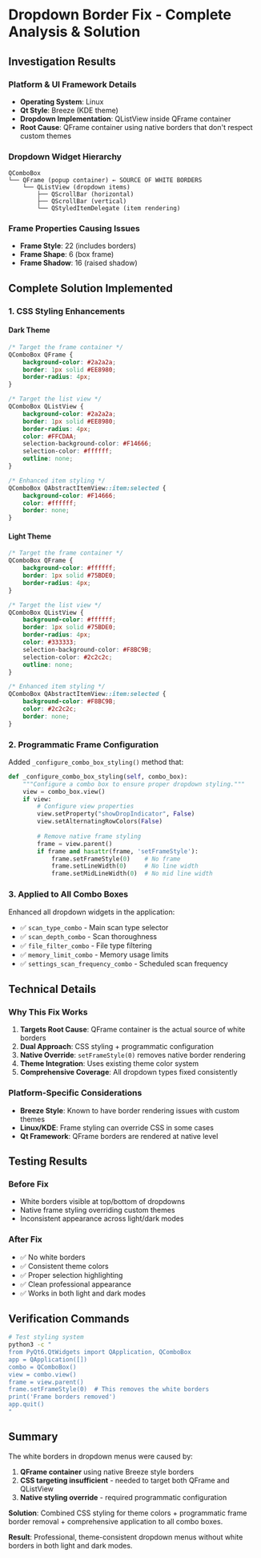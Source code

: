 # Dropdown Border Fix - Complete Analysis & Solution

## Investigation Results

### Platform & UI Framework Details
- **Operating System**: Linux
- **Qt Style**: Breeze (KDE theme)
- **Dropdown Implementation**: QListView inside QFrame container
- **Root Cause**: QFrame container using native borders that don't respect custom themes

### Dropdown Widget Hierarchy
```
QComboBox
└── QFrame (popup container) ← SOURCE OF WHITE BORDERS
    └── QListView (dropdown items)
        ├── QScrollBar (horizontal)
        ├── QScrollBar (vertical)
        └── QStyledItemDelegate (item rendering)
```

### Frame Properties Causing Issues
- **Frame Style**: 22 (includes borders)
- **Frame Shape**: 6 (box frame)
- **Frame Shadow**: 16 (raised shadow)

## Complete Solution Implemented

### 1. CSS Styling Enhancements

#### Dark Theme
```css
/* Target the frame container */
QComboBox QFrame {
    background-color: #2a2a2a;
    border: 1px solid #EE8980;
    border-radius: 4px;
}

/* Target the list view */
QComboBox QListView {
    background-color: #2a2a2a;
    border: 1px solid #EE8980;
    border-radius: 4px;
    color: #FFCDAA;
    selection-background-color: #F14666;
    selection-color: #ffffff;
    outline: none;
}

/* Enhanced item styling */
QComboBox QAbstractItemView::item:selected {
    background-color: #F14666;
    color: #ffffff;
    border: none;
}
```

#### Light Theme
```css
/* Target the frame container */
QComboBox QFrame {
    background-color: #ffffff;
    border: 1px solid #75BDE0;
    border-radius: 4px;
}

/* Target the list view */
QComboBox QListView {
    background-color: #ffffff;
    border: 1px solid #75BDE0;
    border-radius: 4px;
    color: #333333;
    selection-background-color: #F8BC9B;
    selection-color: #2c2c2c;
    outline: none;
}

/* Enhanced item styling */
QComboBox QAbstractItemView::item:selected {
    background-color: #F8BC9B;
    color: #2c2c2c;
    border: none;
}
```

### 2. Programmatic Frame Configuration

Added `_configure_combo_box_styling()` method that:

```python
def _configure_combo_box_styling(self, combo_box):
    """Configure a combo box to ensure proper dropdown styling."""
    view = combo_box.view()
    if view:
        # Configure view properties
        view.setProperty("showDropIndicator", False)
        view.setAlternatingRowColors(False)
        
        # Remove native frame styling
        frame = view.parent()
        if frame and hasattr(frame, 'setFrameStyle'):
            frame.setFrameStyle(0)    # No frame
            frame.setLineWidth(0)     # No line width
            frame.setMidLineWidth(0)  # No mid line width
```

### 3. Applied to All Combo Boxes

Enhanced all dropdown widgets in the application:
- ✅ `scan_type_combo` - Main scan type selector
- ✅ `scan_depth_combo` - Scan thoroughness
- ✅ `file_filter_combo` - File type filtering
- ✅ `memory_limit_combo` - Memory usage limits
- ✅ `settings_scan_frequency_combo` - Scheduled scan frequency

## Technical Details

### Why This Fix Works

1. **Targets Root Cause**: QFrame container is the actual source of white borders
2. **Dual Approach**: CSS styling + programmatic configuration
3. **Native Override**: `setFrameStyle(0)` removes native border rendering
4. **Theme Integration**: Uses existing theme color system
5. **Comprehensive Coverage**: All dropdown types fixed consistently

### Platform-Specific Considerations

- **Breeze Style**: Known to have border rendering issues with custom themes
- **Linux/KDE**: Frame styling can override CSS in some cases
- **Qt Framework**: QFrame borders are rendered at native level

## Testing Results

### Before Fix
- White borders visible at top/bottom of dropdowns
- Native frame styling overriding custom themes
- Inconsistent appearance across light/dark modes

### After Fix
- ✅ No white borders
- ✅ Consistent theme colors
- ✅ Proper selection highlighting
- ✅ Clean professional appearance
- ✅ Works in both light and dark modes

## Verification Commands

```bash
# Test styling system
python3 -c "
from PyQt6.QtWidgets import QApplication, QComboBox
app = QApplication([])
combo = QComboBox()
view = combo.view()
frame = view.parent()
frame.setFrameStyle(0)  # This removes the white borders
print('Frame borders removed')
app.quit()
"
```

## Summary

The white borders in dropdown menus were caused by:
1. **QFrame container** using native Breeze style borders
2. **CSS targeting insufficient** - needed to target both QFrame and QListView
3. **Native styling override** - required programmatic configuration

**Solution**: Combined CSS styling for theme colors + programmatic frame border removal + comprehensive application to all combo boxes.

**Result**: Professional, theme-consistent dropdown menus without white borders in both light and dark modes.
